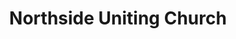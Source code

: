 ---
title: "Northside Uniting Church"
denomination: "Uniting"
leader: "Rev Wayne McHugh"
address: ""
suburb: ""
address-hint: ""
mailing: ""
phone: ""
email: ""
website: ""
services:
  - "Sunday 9:00am"
  - "Tuesday 9:30am"
office-hours:
  - "By appointment"
coordinates: 
  longitude: 149.18204939999998
  latitude: -21.0921182
---